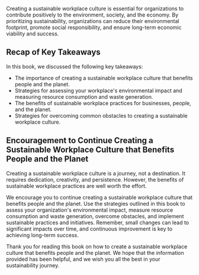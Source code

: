 

Creating a sustainable workplace culture is essential for organizations to contribute positively to the environment, society, and the economy. By prioritizing sustainability, organizations can reduce their environmental footprint, promote social responsibility, and ensure long-term economic viability and success.

Recap of Key Takeaways
----------------------

In this book, we discussed the following key takeaways:

* The importance of creating a sustainable workplace culture that benefits people and the planet.
* Strategies for assessing your workplace's environmental impact and measuring resource consumption and waste generation.
* The benefits of sustainable workplace practices for businesses, people, and the planet.
* Strategies for overcoming common obstacles to creating a sustainable workplace culture.

Encouragement to Continue Creating a Sustainable Workplace Culture that Benefits People and the Planet
------------------------------------------------------------------------------------------------------

Creating a sustainable workplace culture is a journey, not a destination. It requires dedication, creativity, and persistence. However, the benefits of sustainable workplace practices are well worth the effort.

We encourage you to continue creating a sustainable workplace culture that benefits people and the planet. Use the strategies outlined in this book to assess your organization's environmental impact, measure resource consumption and waste generation, overcome obstacles, and implement sustainable practices and initiatives. Remember, small changes can lead to significant impacts over time, and continuous improvement is key to achieving long-term success.

Thank you for reading this book on how to create a sustainable workplace culture that benefits people and the planet. We hope that the information provided has been helpful, and we wish you all the best in your sustainability journey.

